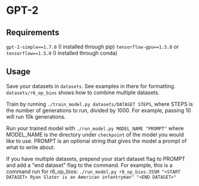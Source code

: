 # GPT-2

## Requirements

`gpt-2-simple==1.7.0` (I installed through pip)
`tensorflow-gpu==1.5.0` or `tensorflow==1.5.0` (I installed through conda)

## Usage

Save your datasets in `datasets`. See examples in there for formatting. `datasets/r6_op_bios` shows how to combine multiple datasets.

Train by running `./train_model.py datasets/DATASET STEPS`, where STEPS is the number of generations to run, divided by 1000. For example, passing 10 will run 10k generations.

Run your trained model with `./run_model.py MODEL_NAME "PROMPT"` where MODEL_NAME is the directory under `checkpoint` of the model you would like to use. PROMPT is an optional string that gives the model a prompt of what to write about.

If you have multiple datasets, prepend your start dataset flag to PROMPT and add a "end dataset" flag to the command. For example, this is a command run for r6_op_bios: `./run_model.py r6_op_bios-355M "<START DATASET> Ryan Slater is an American infantryman" "<END DATASET>"`
